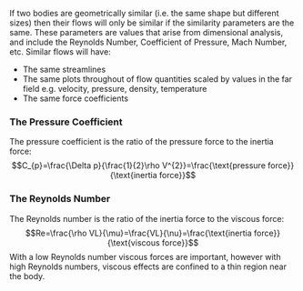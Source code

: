 If two bodies are geometrically similar (i.e. the same shape but different sizes) then their flows will only be similar if the similarity parameters are the same.
These parameters are values that arise from dimensional analysis, and include the Reynolds Number, Coefficient of Pressure, Mach Number, etc.
Similar flows will have:
- The same streamlines
- The same plots throughout of flow quantities scaled by values in the far field e.g. velocity, pressure, density, temperature
- The same force coefficients
### The Pressure Coefficient
The pressure coefficient is the ratio of the pressure force to the inertia force:
$$C_{p}=\frac{\Delta p}{\frac{1}{2}\rho V^{2}}=\frac{\text{pressure force}}{\text{inertia force}}$$
### The Reynolds Number
The Reynolds number is the ratio of the inertia force to the viscous force:
$$Re=\frac{\rho VL}{\mu}=\frac{VL}{\nu}=\frac{\text{inertia force}}{\text{viscous force}}$$
With a low Reynolds number viscous forces are important, however with high Reynolds numbers, viscous effects are confined to a thin region near the body.
###
